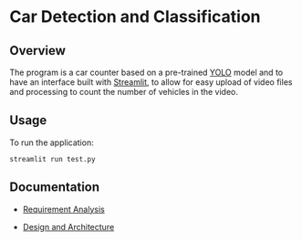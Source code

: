# Car Detection and Classification

## Overview

The program is a car counter based on a pre-trained [YOLO](https://github.com/ultralytics/ultralytics) model and to have
an interface built with [Streamlit](https://streamlit.io/), to allow for easy upload of video files and processing to
count the number of vehicles in the video.

## Usage

To run the application:

    streamlit run test.py

## Documentation

- [Requirement Analysis](docs/requirements.md)

- [Design and Architecture](docs/design.md)


